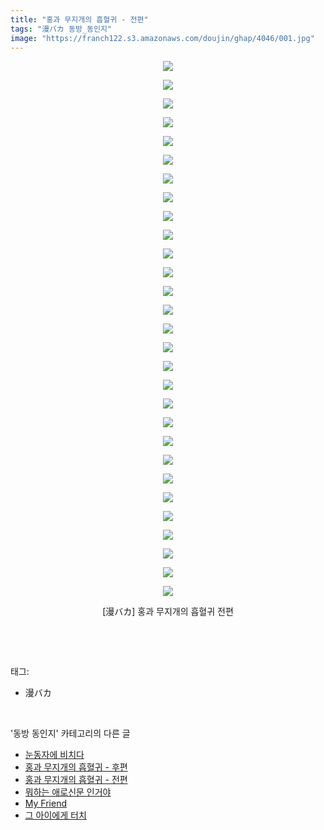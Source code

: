 ```yaml
---
title: "홍과 무지개의 흡혈귀 - 전편"
tags: "漫バカ 동방_동인지"
image: "https://franch122.s3.amazonaws.com/doujin/ghap/4046/001.jpg"
---
```

<div class="article">
<p style="text-align: center; clear: none; float: none;"><img src="{{ site.imgserver4 }}/ghap/4046/001.jpg"/></p>
<p style="text-align: center; clear: none; float: none;"><img src="{{ site.imgserver4 }}/ghap/4046/002.jpg"/></p>
<p style="text-align: center; clear: none; float: none;"><img src="{{ site.imgserver4 }}/ghap/4046/003.jpg"/></p>
<p style="text-align: center; clear: none; float: none;"><img src="{{ site.imgserver4 }}/ghap/4046/004.jpg"/></p>
<p style="text-align: center; clear: none; float: none;"><img src="{{ site.imgserver4 }}/ghap/4046/005.jpg"/></p>
<p style="text-align: center; clear: none; float: none;"><img src="{{ site.imgserver4 }}/ghap/4046/006.jpg"/></p>
<p style="text-align: center; clear: none; float: none;"><img src="{{ site.imgserver4 }}/ghap/4046/007.jpg"/></p>
<p style="text-align: center; clear: none; float: none;"><img src="{{ site.imgserver4 }}/ghap/4046/008.jpg"/></p>
<p style="text-align: center; clear: none; float: none;"><img src="{{ site.imgserver4 }}/ghap/4046/009.jpg"/></p>
<p style="text-align: center; clear: none; float: none;"><img src="{{ site.imgserver4 }}/ghap/4046/010.jpg"/></p>
<p style="text-align: center; clear: none; float: none;"><img src="{{ site.imgserver4 }}/ghap/4046/011.jpg"/></p>
<p style="text-align: center; clear: none; float: none;"><img src="{{ site.imgserver4 }}/ghap/4046/012.jpg"/></p>
<p style="text-align: center; clear: none; float: none;"><img src="{{ site.imgserver4 }}/ghap/4046/013.jpg"/></p>
<p style="text-align: center; clear: none; float: none;"><img src="{{ site.imgserver4 }}/ghap/4046/014.jpg"/></p>
<p style="text-align: center; clear: none; float: none;"><img src="{{ site.imgserver4 }}/ghap/4046/015.jpg"/></p>
<p style="text-align: center; clear: none; float: none;"><img src="{{ site.imgserver4 }}/ghap/4046/016.jpg"/></p>
<p style="text-align: center; clear: none; float: none;"><img src="{{ site.imgserver4 }}/ghap/4046/017.jpg"/></p>
<p style="text-align: center; clear: none; float: none;"><img src="{{ site.imgserver4 }}/ghap/4046/018.jpg"/></p>
<p style="text-align: center; clear: none; float: none;"><img src="{{ site.imgserver4 }}/ghap/4046/019.jpg"/></p>
<p style="text-align: center; clear: none; float: none;"><img src="{{ site.imgserver4 }}/ghap/4046/020.jpg"/></p>
<p style="text-align: center; clear: none; float: none;"><img src="{{ site.imgserver4 }}/ghap/4046/021.jpg"/></p>
<p style="text-align: center; clear: none; float: none;"><img src="{{ site.imgserver4 }}/ghap/4046/022.jpg"/></p>
<p style="text-align: center; clear: none; float: none;"><img src="{{ site.imgserver4 }}/ghap/4046/023.jpg"/></p>
<p style="text-align: center; clear: none; float: none;"><img src="{{ site.imgserver4 }}/ghap/4046/024.jpg"/></p>
<p style="text-align: center; clear: none; float: none;"><img src="{{ site.imgserver4 }}/ghap/4046/025.jpg"/></p>
<p style="text-align: center; clear: none; float: none;"><img src="{{ site.imgserver4 }}/ghap/4046/026.jpg"/></p>
<p style="text-align: center; clear: none; float: none;"><img src="{{ site.imgserver4 }}/ghap/4046/027.jpg"/></p>
<p style="text-align: center; clear: none; float: none;"><img src="{{ site.imgserver4 }}/ghap/4046/028.jpg"/></p>
<p style="text-align: center; clear: none; float: none;"><img src="{{ site.imgserver4 }}/ghap/4046/029.jpg"/></p>
<p style="text-align: center; clear: none; float: none;">[漫バカ] 홍과 무지개의 흡혈귀 전편</p>
<p><br/></p>
</div><br/>
<div class="tagTrail">
<p>태그: </p>
<ul>
<li>漫バカ</li>
</ul>
</div><br/>
<div class="another">
<p>'동방 동인지' 카테고리의 다른 글</p>
<ul>
<li><a href="/ghap_4048">눈동자에 비치다</a></li>
<li><a href="/ghap_4047">홍과 무지개의 흡혈귀 - 후편</a></li>
<li><a href="/ghap_4046">홍과 무지개의 흡혈귀 - 전편</a></li>
<li><a href="/ghap_4045">뭐하는 애로신문 인거야</a></li>
<li><a href="/ghap_4044">My Friend</a></li>
<li><a href="/ghap_4043">그 아이에게 터치</a></li>
</ul>
</div><br/>
<div class="cb_module cb_fluid">
<div class="cb_wrt cb_profile">
</div><!-- commentList close -->
</div><br/>
